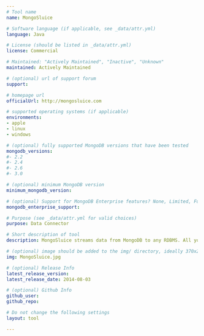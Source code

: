 ```yaml
---
# Tool name
name: MongoSluice

# Software language (if applicable, see _data/attr.yml)
language: Java

# License (should be listed in _data/attr.yml)
license: Commercial

# Maintained: "Actively Maintained", "Inactive", "Unknown"
maintained: Actively Maintained

# (optional) url of support forum
support: 

# homepage url
officialUrl: http://mongosluice.com

# supported operating systems (if applicable)
environments:
- apple
- linux
- windows

# (optional) fully supported MongoDB versions that have been tested
mongodb_versions:
#- 2.2
#- 2.4
#- 2.6
#- 3.0

# (optional) minimum MongoDB version
minimum_mongodb_version:

# (optional) Support for MongoDB Enterprise features? None, Limited, Full
mongodb_enterprise_support: 

# Purpose (see _data/attr.yml for valid choices)
purpose: Data Connector

# Short description of tool
description: MongoSluice streams data from MongoDB to any RDBMS. All you need is a MongoDB instance, MongoSluice -- which only requires a Java Runtime -- and a SQL destination.

# (optional) image should be added to the img/ directory, ideally 370x200px
img: MongoSluice.jpg

# (optional) Release Info
latest_release_version: 
latest_release_date: 2014-08-03

# (optional) Github Info
github_user: 
github_repo: 

# Do not change the following settings
layout: tool

---
```

